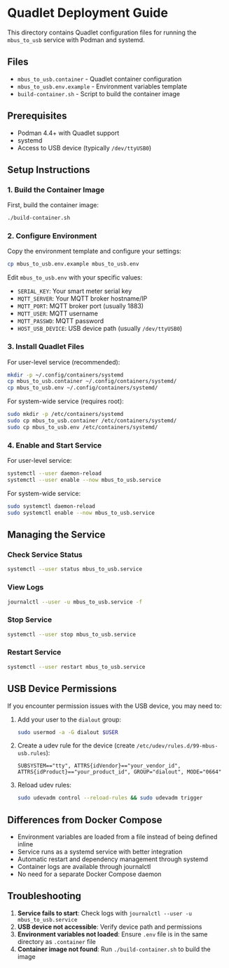 # Quadlet Deployment Guide

This directory contains Quadlet configuration files for running the `mbus_to_usb` service with Podman and systemd.

## Files

- `mbus_to_usb.container` - Quadlet container configuration
- `mbus_to_usb.env.example` - Environment variables template
- `build-container.sh` - Script to build the container image

## Prerequisites

- Podman 4.4+ with Quadlet support
- systemd
- Access to USB device (typically `/dev/ttyUSB0`)

## Setup Instructions

### 1. Build the Container Image

First, build the container image:

```bash
./build-container.sh
```

### 2. Configure Environment

Copy the environment template and configure your settings:

```bash
cp mbus_to_usb.env.example mbus_to_usb.env
```

Edit `mbus_to_usb.env` with your specific values:

- `SERIAL_KEY`: Your smart meter serial key
- `MQTT_SERVER`: Your MQTT broker hostname/IP
- `MQTT_PORT`: MQTT broker port (usually 1883)
- `MQTT_USER`: MQTT username
- `MQTT_PASSWD`: MQTT password
- `HOST_USB_DEVICE`: USB device path (usually `/dev/ttyUSB0`)

### 3. Install Quadlet Files

For user-level service (recommended):

```bash
mkdir -p ~/.config/containers/systemd
cp mbus_to_usb.container ~/.config/containers/systemd/
cp mbus_to_usb.env ~/.config/containers/systemd/
```

For system-wide service (requires root):

```bash
sudo mkdir -p /etc/containers/systemd
sudo cp mbus_to_usb.container /etc/containers/systemd/
sudo cp mbus_to_usb.env /etc/containers/systemd/
```

### 4. Enable and Start Service

For user-level service:

```bash
systemctl --user daemon-reload
systemctl --user enable --now mbus_to_usb.service
```

For system-wide service:

```bash
sudo systemctl daemon-reload
sudo systemctl enable --now mbus_to_usb.service
```

## Managing the Service

### Check Service Status

```bash
systemctl --user status mbus_to_usb.service
```

### View Logs

```bash
journalctl --user -u mbus_to_usb.service -f
```

### Stop Service

```bash
systemctl --user stop mbus_to_usb.service
```

### Restart Service

```bash
systemctl --user restart mbus_to_usb.service
```

## USB Device Permissions

If you encounter permission issues with the USB device, you may need to:

1. Add your user to the `dialout` group:

   ```bash
   sudo usermod -a -G dialout $USER
   ```

2. Create a udev rule for the device (create `/etc/udev/rules.d/99-mbus-usb.rules`):

   ```text
   SUBSYSTEM=="tty", ATTRS{idVendor}=="your_vendor_id", ATTRS{idProduct}=="your_product_id", GROUP="dialout", MODE="0664"
   ```

3. Reload udev rules:

   ```bash
   sudo udevadm control --reload-rules && sudo udevadm trigger
   ```

## Differences from Docker Compose

- Environment variables are loaded from a file instead of being defined inline
- Service runs as a systemd service with better integration
- Automatic restart and dependency management through systemd
- Container logs are available through journalctl
- No need for a separate Docker Compose daemon

## Troubleshooting

1. **Service fails to start**: Check logs with `journalctl --user -u mbus_to_usb.service`
2. **USB device not accessible**: Verify device path and permissions
3. **Environment variables not loaded**: Ensure `.env` file is in the same directory as `.container` file
4. **Container image not found**: Run `./build-container.sh` to build the image

